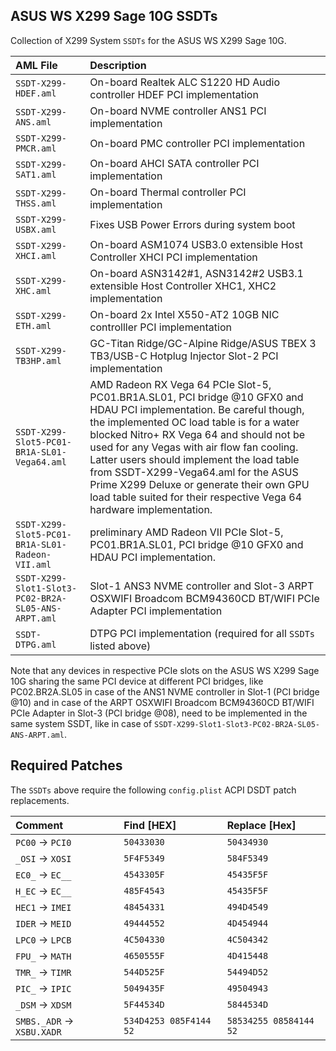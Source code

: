 ## ASUS WS X299 Sage 10G SSDTs 

Collection of X299 System `SSDTs` for the ASUS WS X299 Sage 10G.

 AML File | Description |
| :------- | :---------- |
| `SSDT-X299-HDEF.aml` | On-board Realtek ALC S1220 HD Audio controller HDEF PCI implementation |
| `SSDT-X299-ANS.aml` | On-board NVME controller ANS1 PCI implementation |
| `SSDT-X299-PMCR.aml` | On-board PMC controller PCI implementation |
| `SSDT-X299-SAT1.aml` | On-board AHCI SATA controller PCI implementation |
| `SSDT-X299-THSS.aml` | On-board Thermal controller PCI implementation |
| `SSDT-X299-USBX.aml` | Fixes USB Power Errors during system boot |
| `SSDT-X299-XHCI.aml` | On-board ASM1074 USB3.0 extensible Host Controller XHCI PCI implementation |
| `SSDT-X299-XHC.aml` | On-board ASN3142#1, ASN3142#2 USB3.1 extensible Host Controller XHC1, XHC2 implementation |
| `SSDT-X299-ETH.aml` | On-board 2x Intel X550-AT2 10GB NIC controlller PCI implementation |
| `SSDT-X299-TB3HP.aml` | GC-Titan Ridge/GC-Alpine Ridge/ASUS TBEX 3 TB3/USB-C Hotplug Injector Slot-2 PCI implementation |
| `SSDT-X299-Slot5-PC01-BR1A-SL01-Vega64.aml` | AMD Radeon RX Vega 64 PCIe Slot-5, PC01.BR1A.SL01, PCI bridge @10 GFX0 and HDAU PCI implementation. Be careful though, the implemented OC load table is for a water blocked Nitro+ RX Vega 64 and should not be used for any Vegas with air flow fan cooling. Latter users should implement the load table from  SSDT-X299-Vega64.aml for the ASUS Prime X299 Deluxe or generate their own GPU load table suited for their respective Vega 64 hardware implementation. |
| `SSDT-X299-Slot5-PC01-BR1A-SL01-Radeon-VII.aml` | preliminary AMD Radeon VII PCIe Slot-5, PC01.BR1A.SL01, PCI bridge @10 GFX0 and HDAU PCI implementation.
| `SSDT-X299-Slot1-Slot3-PC02-BR2A-SL05-ANS-ARPT.aml` |  Slot-1 ANS3 NVME controller and Slot-3 ARPT OSXWIFI Broadcom BCM94360CD BT/WIFI PCIe Adapter PCI implementation | 
| `SSDT-DTPG.aml` | DTPG PCI implementation (required for all `SSDTs` listed above) |

Note that any devices in respective PCIe slots on the ASUS WS X299 Sage 10G sharing the same PCI device at different PCI bridges, like PC02.BR2A.SL05 in case of the ANS1 NVME controller in Slot-1 (PCI bridge @10) and in case of the ARPT OSXWIFI Broadcom BCM94360CD BT/WIFI PCIe Adapter in Slot-3 (PCI bridge @08), need to be implemented in the same system SSDT, like in case of `SSDT-X299-Slot1-Slot3-PC02-BR2A-SL05-ANS-ARPT.aml`.

## Required Patches

The `SSDTs` above require the following `config.plist` ACPI DSDT patch replacements.

| Comment | Find [HEX] | Replace [Hex] |
| :------ | :--------- | :----------- |
| `PC00` &rarr; `PCI0` | `50433030` | `50434930` |
| `_OSI` &rarr; `XOSI` | `5F4F5349` | `584F5349` |
| `EC0_` &rarr; `EC__` | `4543305F` | `45435F5F` |
| `H_EC` &rarr; `EC__` | `485F4543` | `45435F5F` |
| `HEC1` &rarr; `IMEI` | `48454331` | `494D4549` |
| `IDER` &rarr; `MEID` | `49444552` | `4D454944` |
| `LPC0` &rarr; `LPCB` | `4C504330` | `4C504342` |
| `FPU_` &rarr; `MATH` | `4650555F` | `4D415448` |
| `TMR_` &rarr; `TIMR` | `544D525F` | `54494D52` |
| `PIC_` &rarr; `IPIC` | `5049435F` | `49504943` |
| `_DSM` &rarr; `XDSM` | `5F44534D` | `5844534D` |
| `SMBS._ADR` &rarr; `XSBU.XADR` | `534D4253 085F4144 52` | `58534255 08584144 52` |

